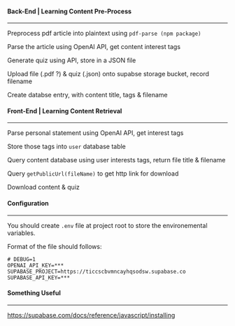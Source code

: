 #### Back-End | Learning Content Pre-Process

---

Preprocess pdf article into plaintext using `pdf-parse (npm package)`

Parse the article using OpenAI API, get content interest tags

Generate quiz using API, store in a JSON file

Upload file (.pdf ?) & quiz (.json) onto supabse storage bucket, record filename

Create databse entry, with content title, tags & filename



#### Front-End | Learning Content Retrieval

---

Parse personal statement using OpenAI API, get interest tags

Store those tags into `user` database table

Query content database using user interests tags, return file title & filename

Query `getPublicUrl(fileName)` to get http link for download

Download content & quiz



#### Configuration

---

You should create `.env` file at project root to store the environemental variables.

Format of the file should follows:

````
# DEBUG=1
OPENAI_API_KEY=***
SUPABASE_PROJECT=https://ticcscbvmncayhqsodsw.supabase.co
SUPABASE_API_KEY=***
````



#### Something Useful

---

https://supabase.com/docs/reference/javascript/installing
